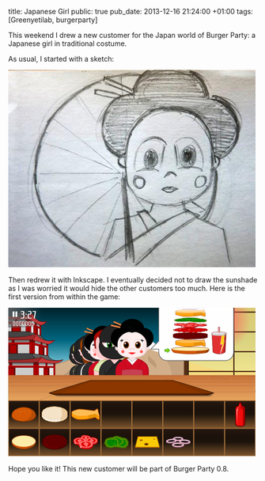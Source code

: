title: Japanese Girl
public: true
pub_date: 2013-12-16 21:24:00 +01:00
tags: [Greenyetilab, burgerparty]


This weekend I drew a new customer for the Japan world of Burger Party: a Japanese girl in traditional costume.

As usual, I started with a sketch:

[![Japanese girl sketch](thumb-japanese-girl-sketch.jpg)](japanese-girl-sketch.jpg)

Then redrew it with Inkscape. I eventually decided not to draw the sunshade as I was worried it would hide the other customers too much. Here is the first version from within the game:

[![Japanese girl in game](thumb-japanese-girl-in-game.png)](japanese-girl-in-game.png)

Hope you like it! This new customer will be part of Burger Party 0.8.
